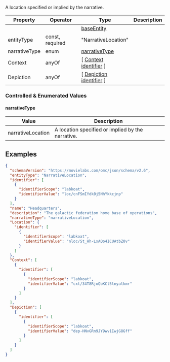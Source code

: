 A location specified or implied by the narrative.

| Property      | Operator        | Type                                                                               | Description |
| ------------- | --------------- | ---------------------------------------------------------------------------------- | ----------- |
|               |                 | [baseEntity](../core/baseEntity.md)                                                |             |
| entityType    | const, required | "NarrativeLocation"                                                                |             |
| narrativeType | enum            | [narrativeType](#narrativeType)                                                    |             |
| Context       | anyOf           | [ [Context](./Context.md) <br>[identifier](../Utility/Utility.md#identifier) ]     |             |
| Depiction     | anyOf           | [ [Depiction](./Depiction.md) <br>[identifier](../Utility/Utility.md#identifier) ] |             |

### Controlled & Enumerated Values

#### narrativeType

| Value             | Description                                       |
| ----------------- | ------------------------------------------------- |
| narrativeLocation | A location specified or implied by the narrative. |
## Examples

```JSON
{  
  "schemaVersion": "https://movielabs.com/omc/json/schema/v2.6",  
  "entityType": "NarrativeLocation",  
  "identifier": [  
    {  
      "identifierScope": "labkoat",  
      "identifierValue": "loc/cnFSmIYdk0j5NhYkkcjnp"  
    }  
  ],  
  "name": "Headquarters",  
  "description": "The galactic federation home base of operations",  
  "narrativeType": "narrativeLocation",  
  "Location": {  
    "identifier": [  
      {  
        "identifierScope": "labkoat",  
        "identifierValue": "nloc/St_Hh-LxAQo4ICUAtbZ0v"  
      }  
    ]  
  },  
  "Context": [  
    {  
      "identifier": [  
        {  
          "identifierScope": "labkoat",  
          "identifierValue": "cxt/34T8RjoQbKCl5lnyalkmr"  
        }  
      ]  
    }  
  ],  
  "Depiction": [  
    {  
      "identifier": [  
        {  
          "identifierScope": "labkoat",  
          "identifierValue": "dep-HNvGRn9JY9wv1IwjG8Gff"  
        }  
      ]  
    }  
  ]  
}
```
